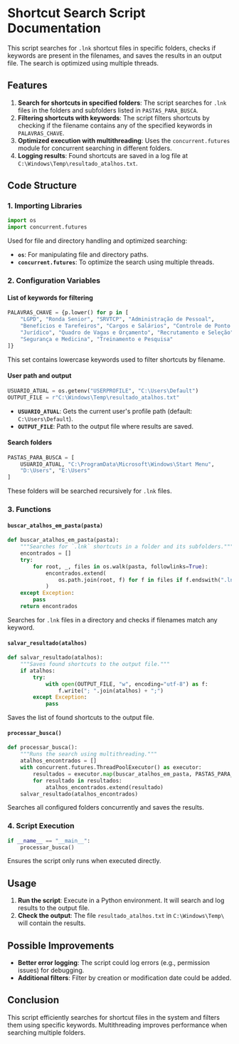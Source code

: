# Shortcut Search Script Documentation

This script searches for `.lnk` shortcut files in specific folders, checks if keywords are present in the filenames, and saves the results in an output file. The search is optimized using multiple threads.

## Features

1. **Search for shortcuts in specified folders**: The script searches for `.lnk` files in the folders and subfolders listed in `PASTAS_PARA_BUSCA`.
2. **Filtering shortcuts with keywords**: The script filters shortcuts by checking if the filename contains any of the specified keywords in `PALAVRAS_CHAVE`.
3. **Optimized execution with multithreading**: Uses the `concurrent.futures` module for concurrent searching in different folders.
4. **Logging results**: Found shortcuts are saved in a log file at `C:\Windows\Temp\resultado_atalhos.txt`.

## Code Structure

### 1. Importing Libraries

```python
import os
import concurrent.futures
```

Used for file and directory handling and optimized searching:
- **`os`**: For manipulating file and directory paths.
- **`concurrent.futures`**: To optimize the search using multiple threads.

### 2. Configuration Variables

#### List of keywords for filtering

```python
PALAVRAS_CHAVE = {p.lower() for p in [
    "LGPD", "Ronda Senior", "SRVTCP", "Administração de Pessoal",
    "Benefícios e Tarefeiros", "Cargos e Salários", "Controle de Ponto e Refeitório",
    "Jurídico", "Quadro de Vagas e Orçamento", "Recrutamento e Seleção",
    "Segurança e Medicina", "Treinamento e Pesquisa"
]}
```

This set contains lowercase keywords used to filter shortcuts by filename.

#### User path and output

```python
USUARIO_ATUAL = os.getenv("USERPROFILE", "C:\Users\Default")
OUTPUT_FILE = r"C:\Windows\Temp\resultado_atalhos.txt"
```

- **`USUARIO_ATUAL`**: Gets the current user's profile path (default: `C:\Users\Default`).
- **`OUTPUT_FILE`**: Path to the output file where results are saved.

#### Search folders

```python
PASTAS_PARA_BUSCA = [
    USUARIO_ATUAL, "C:\ProgramData\Microsoft\Windows\Start Menu",
    "D:\Users", "E:\Users"
]
```

These folders will be searched recursively for `.lnk` files.

### 3. Functions

#### `buscar_atalhos_em_pasta(pasta)`

```python
def buscar_atalhos_em_pasta(pasta):
    """Searches for `.lnk` shortcuts in a folder and its subfolders."""
    encontrados = []
    try:
        for root, _, files in os.walk(pasta, followlinks=True):
            encontrados.extend(
                os.path.join(root, f) for f in files if f.endswith(".lnk") and any(p in f.lower() for p in PALAVRAS_CHAVE)
            )
    except Exception:
        pass
    return encontrados
```

Searches for `.lnk` files in a directory and checks if filenames match any keyword.

#### `salvar_resultado(atalhos)`

```python
def salvar_resultado(atalhos):
    """Saves found shortcuts to the output file."""
    if atalhos:
        try:
            with open(OUTPUT_FILE, "w", encoding="utf-8") as f:
                f.write("; ".join(atalhos) + ";")
        except Exception:
            pass
```

Saves the list of found shortcuts to the output file.

#### `processar_busca()`

```python
def processar_busca():
    """Runs the search using multithreading."""
    atalhos_encontrados = []
    with concurrent.futures.ThreadPoolExecutor() as executor:
        resultados = executor.map(buscar_atalhos_em_pasta, PASTAS_PARA_BUSCA)
        for resultado in resultados:
            atalhos_encontrados.extend(resultado)
    salvar_resultado(atalhos_encontrados)
```

Searches all configured folders concurrently and saves the results.

### 4. Script Execution

```python
if __name__ == "__main__":
    processar_busca()
```

Ensures the script only runs when executed directly.

## Usage

1. **Run the script**: Execute in a Python environment. It will search and log results to the output file.
2. **Check the output**: The file `resultado_atalhos.txt` in `C:\Windows\Temp\` will contain the results.

## Possible Improvements

- **Better error logging**: The script could log errors (e.g., permission issues) for debugging.
- **Additional filters**: Filter by creation or modification date could be added.

## Conclusion

This script efficiently searches for shortcut files in the system and filters them using specific keywords. Multithreading improves performance when searching multiple folders.
